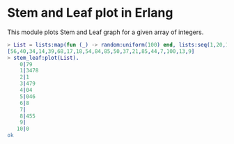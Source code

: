 # Stem and Leaf plot in Erlang

This module plots Stem and Leaf graph for a given array of integers.

```erlang
> List = lists:map(fun (_) -> random:uniform(100) end, lists:seq(1,20,1)).
[56,40,34,14,39,68,17,18,54,84,85,50,37,21,85,44,7,100,13,9]
> stem_leaf:plot(List).
    0|79
    1|3478
    2|1
    3|479
    4|04
    5|046
    6|8
    7|
    8|455
    9|
   10|0
ok
```
